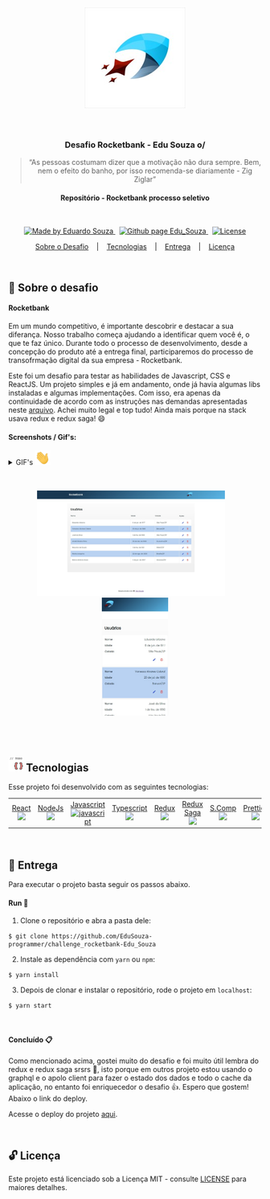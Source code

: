 
<br/>

<h5 align="center">
  <img align="center" alt="Imagem Rocketbank" src="./public/logo.jpeg" width="200px" />
</h5>

<br/>

<h3 align="center">
  Desafio Rocketbank - Edu Souza o/
</h3>

<blockquote align="center">“As pessoas costumam dizer que a motivação não dura sempre. Bem, nem o efeito do banho, por isso recomenda-se diariamente - Zig Ziglar”</blockquote>

<h4 align="center">
  Repositório - Rocketbank processo seletivo
</h4>

<br/>

<p align="center">
  <a href="https://github.com/EduSouza-programmer"    target="_blank">
    <img alt="Made by Eduardo Souza" src="https://img.shields.io/badge/made%20by-Edu%20Souza-%23F8952D">
  </a>&nbsp;
  <a href="https://edusouza-programmer.github.io/" target="_blank">
    <img alt="Github page Edu_Souza " src="https://img.shields.io/badge/Github%20page-Edu_Souza-orange">
  </a>&nbsp;
  <a href="https://opensource.org/licenses/MIT" >
    <img alt="License" src="https://img.shields.io/badge/license-MIT-%23F8952D">
  </a>
</p>

<p align="center">
  <a href="#rocket-Sobre-o-desafio">Sobre o Desafio</a>&nbsp; &nbsp; |&nbsp; &nbsp; 
  <a href="#-Tecnologias">Tecnologias</a>&nbsp; &nbsp; |&nbsp; &nbsp; 
  <a href="#postbox-Entrega">Entrega</a>&nbsp; &nbsp; |&nbsp; &nbsp; 
  <a href="#unlock-Licença">Licença</a>
</p>

<br/>

## :rocket: Sobre o desafio

#### Rocketbank

Em um mundo competitivo, é importante descobrir e destacar a sua diferança. Nosso trabalho começa ajudando a identificar quem você é, o que te faz único. 
Durante todo o processo de desenvolvimento, desde a concepção do produto até a entrega final, participaremos do processo de transofrmação digital da sua empresa - Rocketbank.

Este foi um desafio para testar as habilidades de Javascript, CSS e ReactJS. Um projeto simples e já em andamento, onde já havia algumas libs instaladas e algumas implementações. 
Com isso, era apenas da continuidade de acordo com as instruções nas demandas apresentadas neste [arquivo](./instructions/Readme.md). 
Achei muito legal e top tudo! Ainda mais porque na stack usava redux e redux saga! :smile: 



#### Screenshots / Gif's:

<details>
<summary>GIF's <img src="./public/img/wave_hand.gif" width="30px"></summary>
<br/>
<p align=center>Suporte para 320px ~ 1920px</p>
<p align=center >
  <img height="500px"  src="./public/img/home_desktop.gif"> &nbsp; &nbsp;
</p>

<br/>

<p align=center>Iteratividades</p>
  <p align=center >
    <img height="235px"  src="./public/img/mobile1.gif"> &nbsp;  
    <img height="210px"  src="./public/img/home_desktop2.gif"> &nbsp;
    <img height="235px"  src="./public/img/mobile2.gif"> &nbsp; &nbsp;
    <img height="230px"  src="./public/img/home_desktop3.gif"> 
    <img height="230px"  src="./public/img/home_desktop4.gif"> 
  </p>
</details>

<br/>
<br/>

<p align=center >
  <img height="210px"  src="./public/img/home_desktop.png"> &nbsp; &nbsp;
  <img height="235px" src="./public/img/mobile.png">
</p>

<br/>
<br/>

## <img height="30" src="https://raw.githubusercontent.com/EduSouza-programmer/EduSouza-programmer/main/assets/stubparrot.gif"> Tecnologias

Esse projeto foi desenvolvido com as seguintes tecnologias:

<table >
  <tr>
    <td align=center><a href="https://pt-br.reactjs.org/"><div>React</div><img src="https://img.icons8.com/officel/80/000000/react.png" height="40px" /></a></td>
    <td align=center><a href="https://nodejs.org/en/"><div>NodeJs</div><img src="https://img.icons8.com/color/96/000000/nodejs.png" height="40px" /></a> </td>
    <td align=center><a href="https://developer.mozilla.org/pt-BR/docs/Web/JavaScript"><div>Javascript</div><img alt="javascript" src="https://img.icons8.com/color/96/000000/javascript--v1.png" height="40px"/></a> </td>
    <td align=center><a href="https://www.typescriptlang.org/"><div>Typescript</div><img src="https://img.icons8.com/color/96/000000/typescript.png" height="40px" /></a></td>
    <td align=center><a href="https://redux.js.org/"><div>Redux</div><img src="https://img.icons8.com/color/48/000000/redux.png" height="40px"/></a></td>
    <td align=center><a href="https://redux-saga.js.org/"><div>Redux Saga</div><img src="https://redux-saga.js.org/img/Redux-Saga-Logo.png" height="40px"/></a></td>
    <td align=center><a href="https://styled-components.com/"><div>S.Comp</div><img src="https://styled-components.com/logo.png" height="40px" /></a></td>
    <td align=center><a href="https://prettier.io/"><div>Prettier</div><img src="https://camo.githubusercontent.com/dff60c3322fc0645c42441b218ce565be5d14b528ac4d79247baa547b4977d1f/68747470733a2f2f70726574746965722e696f2f69636f6e2e706e67" height="40px" /></a></td>
  </tr>
</table>

<br/>

## :postbox: Entrega

Para executar o projeto basta seguir os passos abaixo.
#### Run :eyes:


1. Clone o repositório e abra a pasta dele:

```shell
$ git clone https://github.com/EduSouza-programmer/challenge_rocketbank-Edu_Souza 
```

2. Instale as dependência com `yarn` ou `npm`:

```shell
$ yarn install
```

3. Depois de clonar e instalar o repositório, rode o projeto em `localhost`:

```shell
$ yarn start
```

<br/>


#### Concluído :clipboard: 

Como mencionado acima, gostei muito do desafio e foi muito útil lembra do redux e redux saga srsrs :muscle:, isto porque em outros projeto estou usando o graphql e o apolo client para fazer o estado dos dados e 
todo o cache da aplicação, no entanto foi enriquecedor o desafio :+1:. Espero que gostem! Abaixo o link do deploy.

Acesse o deploy do projeto [aqui](https://edusouza-forks.github.io/simple-frontend-test).


<br/>

## :unlock: Licença

Este projeto está licenciado sob a Licença MIT - consulte [LICENSE](https://opensource.org/licenses/MIT) para maiores detalhes.
 

